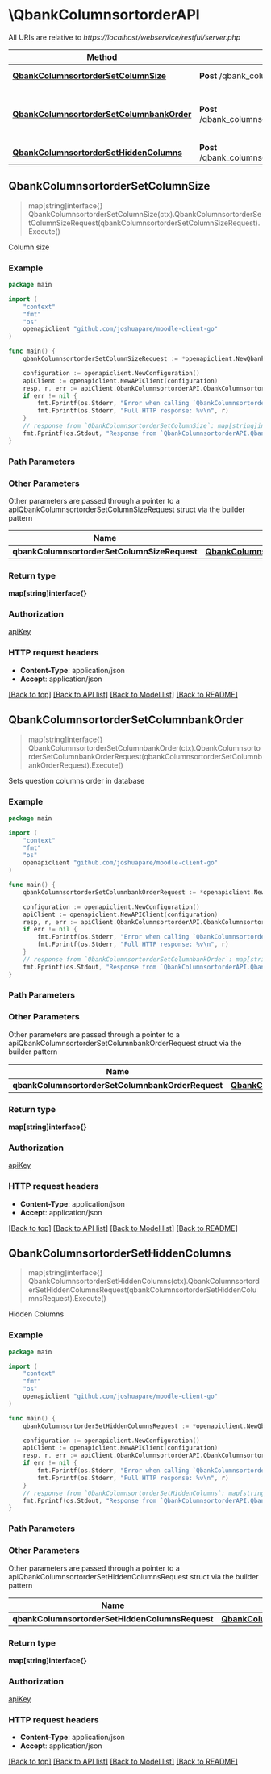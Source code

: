 # \QbankColumnsortorderAPI

All URIs are relative to *https://localhost/webservice/restful/server.php*

Method | HTTP request | Description
------------- | ------------- | -------------
[**QbankColumnsortorderSetColumnSize**](QbankColumnsortorderAPI.md#QbankColumnsortorderSetColumnSize) | **Post** /qbank_columnsortorder_set_column_size | Column size
[**QbankColumnsortorderSetColumnbankOrder**](QbankColumnsortorderAPI.md#QbankColumnsortorderSetColumnbankOrder) | **Post** /qbank_columnsortorder_set_columnbank_order | Sets question columns order in database
[**QbankColumnsortorderSetHiddenColumns**](QbankColumnsortorderAPI.md#QbankColumnsortorderSetHiddenColumns) | **Post** /qbank_columnsortorder_set_hidden_columns | Hidden Columns



## QbankColumnsortorderSetColumnSize

> map[string]interface{} QbankColumnsortorderSetColumnSize(ctx).QbankColumnsortorderSetColumnSizeRequest(qbankColumnsortorderSetColumnSizeRequest).Execute()

Column size



### Example

```go
package main

import (
	"context"
	"fmt"
	"os"
	openapiclient "github.com/joshuapare/moodle-client-go"
)

func main() {
	qbankColumnsortorderSetColumnSizeRequest := *openapiclient.NewQbankColumnsortorderSetColumnSizeRequest() // QbankColumnsortorderSetColumnSizeRequest | 

	configuration := openapiclient.NewConfiguration()
	apiClient := openapiclient.NewAPIClient(configuration)
	resp, r, err := apiClient.QbankColumnsortorderAPI.QbankColumnsortorderSetColumnSize(context.Background()).QbankColumnsortorderSetColumnSizeRequest(qbankColumnsortorderSetColumnSizeRequest).Execute()
	if err != nil {
		fmt.Fprintf(os.Stderr, "Error when calling `QbankColumnsortorderAPI.QbankColumnsortorderSetColumnSize``: %v\n", err)
		fmt.Fprintf(os.Stderr, "Full HTTP response: %v\n", r)
	}
	// response from `QbankColumnsortorderSetColumnSize`: map[string]interface{}
	fmt.Fprintf(os.Stdout, "Response from `QbankColumnsortorderAPI.QbankColumnsortorderSetColumnSize`: %v\n", resp)
}
```

### Path Parameters



### Other Parameters

Other parameters are passed through a pointer to a apiQbankColumnsortorderSetColumnSizeRequest struct via the builder pattern


Name | Type | Description  | Notes
------------- | ------------- | ------------- | -------------
 **qbankColumnsortorderSetColumnSizeRequest** | [**QbankColumnsortorderSetColumnSizeRequest**](QbankColumnsortorderSetColumnSizeRequest.md) |  | 

### Return type

**map[string]interface{}**

### Authorization

[apiKey](../README.md#apiKey)

### HTTP request headers

- **Content-Type**: application/json
- **Accept**: application/json

[[Back to top]](#) [[Back to API list]](../README.md#documentation-for-api-endpoints)
[[Back to Model list]](../README.md#documentation-for-models)
[[Back to README]](../README.md)


## QbankColumnsortorderSetColumnbankOrder

> map[string]interface{} QbankColumnsortorderSetColumnbankOrder(ctx).QbankColumnsortorderSetColumnbankOrderRequest(qbankColumnsortorderSetColumnbankOrderRequest).Execute()

Sets question columns order in database



### Example

```go
package main

import (
	"context"
	"fmt"
	"os"
	openapiclient "github.com/joshuapare/moodle-client-go"
)

func main() {
	qbankColumnsortorderSetColumnbankOrderRequest := *openapiclient.NewQbankColumnsortorderSetColumnbankOrderRequest() // QbankColumnsortorderSetColumnbankOrderRequest | 

	configuration := openapiclient.NewConfiguration()
	apiClient := openapiclient.NewAPIClient(configuration)
	resp, r, err := apiClient.QbankColumnsortorderAPI.QbankColumnsortorderSetColumnbankOrder(context.Background()).QbankColumnsortorderSetColumnbankOrderRequest(qbankColumnsortorderSetColumnbankOrderRequest).Execute()
	if err != nil {
		fmt.Fprintf(os.Stderr, "Error when calling `QbankColumnsortorderAPI.QbankColumnsortorderSetColumnbankOrder``: %v\n", err)
		fmt.Fprintf(os.Stderr, "Full HTTP response: %v\n", r)
	}
	// response from `QbankColumnsortorderSetColumnbankOrder`: map[string]interface{}
	fmt.Fprintf(os.Stdout, "Response from `QbankColumnsortorderAPI.QbankColumnsortorderSetColumnbankOrder`: %v\n", resp)
}
```

### Path Parameters



### Other Parameters

Other parameters are passed through a pointer to a apiQbankColumnsortorderSetColumnbankOrderRequest struct via the builder pattern


Name | Type | Description  | Notes
------------- | ------------- | ------------- | -------------
 **qbankColumnsortorderSetColumnbankOrderRequest** | [**QbankColumnsortorderSetColumnbankOrderRequest**](QbankColumnsortorderSetColumnbankOrderRequest.md) |  | 

### Return type

**map[string]interface{}**

### Authorization

[apiKey](../README.md#apiKey)

### HTTP request headers

- **Content-Type**: application/json
- **Accept**: application/json

[[Back to top]](#) [[Back to API list]](../README.md#documentation-for-api-endpoints)
[[Back to Model list]](../README.md#documentation-for-models)
[[Back to README]](../README.md)


## QbankColumnsortorderSetHiddenColumns

> map[string]interface{} QbankColumnsortorderSetHiddenColumns(ctx).QbankColumnsortorderSetHiddenColumnsRequest(qbankColumnsortorderSetHiddenColumnsRequest).Execute()

Hidden Columns



### Example

```go
package main

import (
	"context"
	"fmt"
	"os"
	openapiclient "github.com/joshuapare/moodle-client-go"
)

func main() {
	qbankColumnsortorderSetHiddenColumnsRequest := *openapiclient.NewQbankColumnsortorderSetHiddenColumnsRequest() // QbankColumnsortorderSetHiddenColumnsRequest | 

	configuration := openapiclient.NewConfiguration()
	apiClient := openapiclient.NewAPIClient(configuration)
	resp, r, err := apiClient.QbankColumnsortorderAPI.QbankColumnsortorderSetHiddenColumns(context.Background()).QbankColumnsortorderSetHiddenColumnsRequest(qbankColumnsortorderSetHiddenColumnsRequest).Execute()
	if err != nil {
		fmt.Fprintf(os.Stderr, "Error when calling `QbankColumnsortorderAPI.QbankColumnsortorderSetHiddenColumns``: %v\n", err)
		fmt.Fprintf(os.Stderr, "Full HTTP response: %v\n", r)
	}
	// response from `QbankColumnsortorderSetHiddenColumns`: map[string]interface{}
	fmt.Fprintf(os.Stdout, "Response from `QbankColumnsortorderAPI.QbankColumnsortorderSetHiddenColumns`: %v\n", resp)
}
```

### Path Parameters



### Other Parameters

Other parameters are passed through a pointer to a apiQbankColumnsortorderSetHiddenColumnsRequest struct via the builder pattern


Name | Type | Description  | Notes
------------- | ------------- | ------------- | -------------
 **qbankColumnsortorderSetHiddenColumnsRequest** | [**QbankColumnsortorderSetHiddenColumnsRequest**](QbankColumnsortorderSetHiddenColumnsRequest.md) |  | 

### Return type

**map[string]interface{}**

### Authorization

[apiKey](../README.md#apiKey)

### HTTP request headers

- **Content-Type**: application/json
- **Accept**: application/json

[[Back to top]](#) [[Back to API list]](../README.md#documentation-for-api-endpoints)
[[Back to Model list]](../README.md#documentation-for-models)
[[Back to README]](../README.md)

